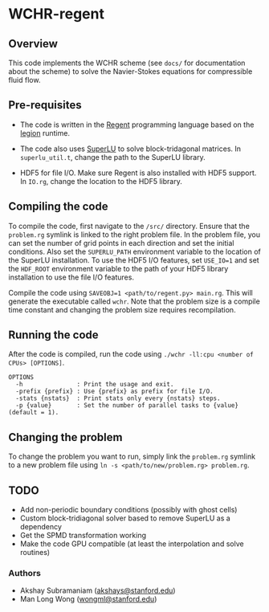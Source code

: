 # WCHR-regent

## Overview
This code implements the WCHR scheme (see `docs/` for documentation about the scheme) to solve the Navier-Stokes equations for compressible fluid flow.

## Pre-requisites
- The code is written in the [Regent](http://regent-lang.org/ "Regent programming language") programming language based on the [legion](https://github.com/StanfordLegion/legion "Legion runtime system") runtime.

- The code also uses [SuperLU](http://crd-legacy.lbl.gov/~xiaoye/SuperLU/ "SuperLU") to solve block-tridagonal matrices. In `superlu_util.t`, change the path to the SuperLU library.

- HDF5 for file I/O. Make sure Regent is also installed with HDF5 support. In `IO.rg`, change the location to the HDF5 library.

## Compiling the code
To compile the code, first navigate to the `/src/` directory. Ensure that the `problem.rg` symlink is linked to the right problem file. In the problem file, you can set the number of grid points in each direction and set the initial conditions. Also set the `SUPERLU_PATH` environment variable to the location of the SuperLU installation. To use the HDF5 I/O features, set `USE_IO=1` and set the `HDF_ROOT` environment variable to the path of your HDF5 library installation to use the file I/O features.

Compile the code using `SAVEOBJ=1 <path/to/regent.py> main.rg`. This will generate the executable called `wchr`. Note that the problem size is a compile time constant and changing the problem size requires recompilation.

## Running the code
After the code is compiled, run the code using `./wchr -ll:cpu <number of CPUs> [OPTIONS]`.
```
OPTIONS
  -h               : Print the usage and exit.
  -prefix {prefix} : Use {prefix} as prefix for file I/O.
  -stats {nstats}  : Print stats only every {nstats} steps.
  -p {value}       : Set the number of parallel tasks to {value} (default = 1).
```

## Changing the problem
To change the problem you want to run, simply link the `problem.rg` symlink to a new problem file using `ln -s <path/to/new/problem.rg> problem.rg`.

## TODO
- Add non-periodic boundary conditions (possibly with ghost cells)
- Custom block-tridiagonal solver based to remove SuperLU as a dependency
- Get the SPMD transformation working
- Make the code GPU compatible (at least the interpolation and solve routines)

### Authors
- Akshay Subramaniam (akshays@stanford.edu)
- Man Long Wong (wongml@stanford.edu)
